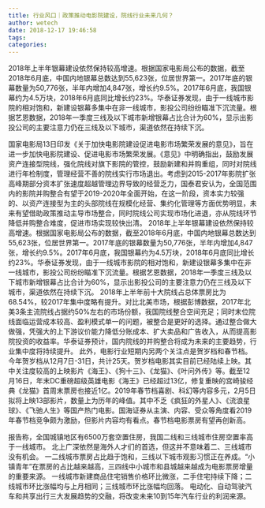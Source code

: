 ```yaml
---
title: 行业风口｜政策推动电影院建设，院线行业未来几何？
author: wetech
date: 2018-12-17 19:46:58
tags: 
categories: 
---
```

2018年上半年银幕建设依然保持较高增速。根据国家电影局公布的数据，截至2018年6月底，中国内地银幕总数达到55,623张，位居世界第一。2017年底的银幕数量为50,776张，半年内增加4,847张，增长约9.5%。2017年6月底，我国银幕约为4.5万块，2018年6月底同比增长约23%。华泰证券发现，由于一线城市影院的相对饱和，新建设银幕多集中在非一线城市，影投公司纷纷瞄准下沉流量。根据艺恩数据，2018年一季度三线及以下城市新增银幕占比合计为60%，显示出影投公司的主要注意力仍在三线及以下城市，渠道依然在持续下沉。
<!-- more -->
国家电影局13日印发《关于加快电影院建设促进电影市场繁荣发展的意见》，旨在进一步加快电影院建设、促进电影市场繁荣发展。《意见》中明确指出，鼓励发展资产连接型院线，强化院线对旗下影院的管控，鼓励新建和并购重组，同时对院线进行年检制度，管理经营不善的院线实行市场退出。考虑到2015-2017年影院扩张高峰期部分资本扩张速度超越管理边界导致的经营乏力，国泰君安认为，全国范围内的影院并购整合有望于2019-2020年全面开始，在这一阶段，资本实力较强的、以资产连接型为主的头部院线在规模化经营、集约化管理等方面优势明显，未来有望借助政策推动主导市场整合，同时院线公司实现市场化进退，亦从院线环节降低并购整合难度，促进市场实现较快出清。
2018年上半年银幕建设依然保持较高增速。根据国家电影局公布的数据，截至2018年6月底，中国内地银幕总数达到55,623张，位居世界第一。2017年底的银幕数量为50,776张，半年内增加4,847张，增长约9.5%。2017年6月底，我国银幕约为4.5万块，2018年6月底同比增长约23%。华泰证券发现，由于一线城市影院的相对饱和，新建设银幕多集中在非一线城市，影投公司纷纷瞄准下沉流量。根据艺恩数据，2018年一季度三线及以下城市新增银幕占比合计为60%，显示出影投公司的主要注意力仍在三线及以下城市，渠道依然在持续下沉。
2018年上半年前十大院线占总体票房比为68.54%，较2017年集中度略有提升。对比北美市场，根据彭博数据，2017年北美3条主流院线占据约50%左右的市场份额，我国院线整合空间充足；同时末位院线面临运营成本较高、盈利模式单一的问题，被整合是更好的选择。通过整合做大做强，凭强大的上下游议价能力降低分账成本、扩大卖品和广告收入，从而提高影院投资的收益率。华泰证券预计，国内院线的并购整合将成为未来的主要趋势，行业集中度将持续提升。
此外，电影行业短期内另两个关注点是贺岁档和春节档。今年贺岁档从12月7日-31日，共计25天。贺岁档电影其实目前已经陆续上映。其中关注度较高的上映影片《海王》、《狗十三》、《龙猫》、《叶问外传》等。截至12月16日，年末DC重磅超级英雄电影《海王》已经超过13亿，修复重映的宫崎骏经典《龙猫》首周末票房也接近1亿。2019年春节档喜剧、科幻等内容多元，2月5日拟将上映13部影片，数量上为历年的峰值。其中不乏《疯狂的外星人》、《流浪星球》、《飞驰人生》等国产热门电影。国海证券从主演、内容、受众等角度看2019年春节档竞争颇为激励，但影片内容均有看点。春节档电影票房有望再创新高。
 
 
报告称，全国城镇地区有6500万套空置住房，我国二线和三线城市住房空置率高于一线城市。
北上广深依然是海外人才们的首选，但这并不意味着二、三线城市没有机会。
一二线城市票房占比趋于饱和，三线以下城市观影习惯正在养成。“小镇青年”在票房的占比越来越高，三四线中小城市和县城越来越成为电影票房增量的重要来源。
一线城市新建商品住宅销售价格环比微涨，二手住宅持续下降；二线城市环比涨幅均与上月相同；三线城市环比涨幅均回落。
电动化、自动驾驶汽车和共享出行三大发展趋势的交融，将改变未来10到15年汽车行业的利润来源。
